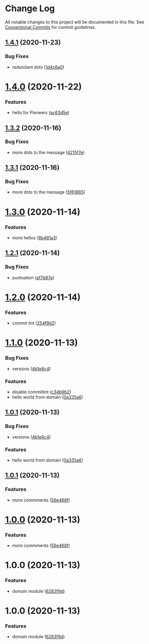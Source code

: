 # Change Log

All notable changes to this project will be documented in this file.
See [Conventional Commits](https://conventionalcommits.org) for commit guidelines.

## [1.4.1](https://github.com/udalovas/lerna-conventional-commits-example/compare/@sample/domain@1.4.0...@sample/domain@1.4.1) (2020-11-23)


### Bug Fixes

* redundant dots ([1d4c6a0](https://github.com/udalovas/lerna-conventional-commits-example/commit/1d4c6a0abf0529d40047af95dbcacff2ab3d5ebb))





# [1.4.0](https://github.com/udalovas/lerna-conventional-commits-example/compare/@sample/domain@1.3.2...@sample/domain@1.4.0) (2020-11-22)


### Features

* hello for Pioneers ([ac63d5e](https://github.com/udalovas/lerna-conventional-commits-example/commit/ac63d5e9d2a9fdf7050ca2a6d573cc3135e5115e))





## [1.3.2](https://github.com/udalovas/lerna-conventional-commits-example/compare/@sample/domain@1.3.1...@sample/domain@1.3.2) (2020-11-16)


### Bug Fixes

* more dots to the message ([4215f7e](https://github.com/udalovas/lerna-conventional-commits-example/commit/4215f7ea9cc2cb9fa9575fff9317f355afd004d6))





## [1.3.1](https://github.com/udalovas/lerna-conventional-commits-example/compare/@sample/domain@1.3.0...@sample/domain@1.3.1) (2020-11-16)


### Bug Fixes

* more dots to the message ([5f61865](https://github.com/udalovas/lerna-conventional-commits-example/commit/5f61865a7135bbbc087d1f48b4140f4e6b093554))





# [1.3.0](https://github.com/udalovas/lerna-conventional-commits-example/compare/@sample/domain@1.2.1...@sample/domain@1.3.0) (2020-11-14)


### Features

* more hellos ([8b481a3](https://github.com/udalovas/lerna-conventional-commits-example/commit/8b481a39085fee088fd1e31d33045c090534bf79))





## [1.2.1](https://github.com/udalovas/lerna-conventional-commits-example/compare/@sample/domain@1.2.0...@sample/domain@1.2.1) (2020-11-14)


### Bug Fixes

* puntuation ([af7b87e](https://github.com/udalovas/lerna-conventional-commits-example/commit/af7b87e9b69ebd0d030008f218bf549723762080))





# [1.2.0](https://github.com/udalovas/lerna-conventional-commits-example/compare/@sample/domain@1.1.0...@sample/domain@1.2.0) (2020-11-14)


### Features

* commit lint ([254f9d2](https://github.com/udalovas/lerna-conventional-commits-example/commit/254f9d21c9779ec800cb78f612b2bd2dd2a4fa20))





# [1.1.0](https://github.com/udalovas/lerna-conventional-commits-example/compare/@sample/domain@1.0.1...@sample/domain@1.1.0) (2020-11-13)


### Bug Fixes

* versions ([4b1e6c4](https://github.com/udalovas/lerna-conventional-commits-example/commit/4b1e6c4f99854a7b98bd1e8194d4092112105cf2))


### Features

* disable  commitlint ([c34b9b2](https://github.com/udalovas/lerna-conventional-commits-example/commit/c34b9b2c7555e6a5092a59148171b226dcb96861))
* hello world from domain ([0a335a6](https://github.com/udalovas/lerna-conventional-commits-example/commit/0a335a6dfcb714f1a7e2f52f2f643f52f02b0d1c))





## [1.0.1](https://github.com/udalovas/lerna-conventional-commits-example/compare/@sample/domain@1.0.1...@sample/domain@1.0.1) (2020-11-13)


### Bug Fixes

* versions ([4b1e6c4](https://github.com/udalovas/lerna-conventional-commits-example/commit/4b1e6c4f99854a7b98bd1e8194d4092112105cf2))


### Features

* hello world from domain ([0a335a6](https://github.com/udalovas/lerna-conventional-commits-example/commit/0a335a6dfcb714f1a7e2f52f2f643f52f02b0d1c))





## [1.0.1](https://github.com/udalovas/lerna-conventional-commits-example/compare/@sample/domain@1.0.0...@sample/domain@1.0.1) (2020-11-13)


### Features

* more commments ([56e468f](https://github.com/udalovas/lerna-conventional-commits-example/commit/56e468fdb62a18f6506da8072ff1bd975b7ed3df))





# [1.0.0](https://github.com/udalovas/lerna-conventional-commits-example/compare/@sample/domain@1.0.0...@sample/domain@1.0.0) (2020-11-13)


### Features

* more commments ([56e468f](https://github.com/udalovas/lerna-conventional-commits-example/commit/56e468fdb62a18f6506da8072ff1bd975b7ed3df))





# 1.0.0 (2020-11-13)


### Features

* domain module ([6283f9d](https://github.com/udalovas/lerna-conventional-commits-example/commit/6283f9d5f59e16b595d79e91fe1f7a14ef3df61a))





# 1.0.0 (2020-11-13)


### Features

* domain module ([6283f9d](https://github.com/udalovas/lerna-conventional-commits-example/commit/6283f9d5f59e16b595d79e91fe1f7a14ef3df61a))
